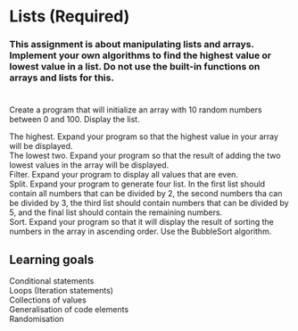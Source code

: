 Lists (Required)
=

### This assignment is about manipulating lists and arrays. Implement your own algorithms to find the highest value or lowest value in a list. Do not use the built-in functions on arrays and lists for this.
#
​Create a program that will initialize an array with 10 random numbers between 0 and 100. Display the list.

The highest. Expand your program so that the highest value in your array will be displayed.<br>
The lowest two. Expand your program so that the result of adding the two lowest values in the array will be displayed.<br>
Filter. Expand your program to display all values that are even.<br>
Split. Expand your program to generate four list. In the first list should contain all numbers that can be divided by 2, the second numbers tha can be divided by 3, the third list should contain numbers that can be divided by 5, and the final list should contain the remaining numbers.<br>
Sort. Expand your program so that it will display the result of sorting the numbers in the array in ascending order. Use the BubbleSort algorithm.<br>

Learning goals
-
Conditional statements<br>
Loops (Iteration statements)<br>
Collections of values<br>
Generalisation of code elements<br>
Randomisation<br>

